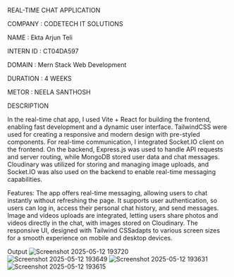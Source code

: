 REAL-TIME CHAT APPLICATION

COMPANY : CODETECH IT SOLUTIONS

NAME : Ekta Arjun Teli

INTERN ID : CT04DA597

DOMAIN : Mern Stack Web Development

DURATION : 4 WEEKS

METOR : NEELA SANTHOSH

DESCRIPTION


In the real-time chat app, I used Vite + React for building the frontend, enabling fast development and a dynamic user interface. TailwindCSS  were used for creating a responsive and modern design with pre-styled components. For real-time communication, I integrated Socket.IO client on the frontend. On the backend, Express.js was used to handle API requests and server routing, while MongoDB stored user data and chat messages. Cloudinary was utilized for storing and managing image uploads, and Socket.IO was also used on the backend to enable real-time messaging capabilities.

Features: The app offers real-time messaging, allowing users to chat instantly without refreshing the page. It supports user authentication, so users can log in, access their personal chat history, and send messages. Image and videos uploads are integrated, letting users share photos and videos directly in the chat, with images stored on Cloudinary. The responsive UI, designed with Tailwind CSSadapts to various screen sizes for a smooth experience on mobile and desktop devices.

Output
![Screenshot 2025-05-12 193720](https://github.com/user-attachments/assets/cffe406d-97a7-4768-ade7-74061f2497f8)
![Screenshot 2025-05-12 193649](https://github.com/user-attachments/assets/f5d7138f-97ff-46c2-8a83-69efdd275f54)
![Screenshot 2025-05-12 193631](https://github.com/user-attachments/assets/90c8bbb6-d800-4caf-93d9-86a860536850)
![Screenshot 2025-05-12 193615](https://github.com/user-attachments/assets/52a0f08d-2fa8-493c-82ce-8289bdcd647c)
